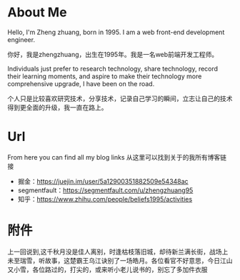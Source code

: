 # About Me

Hello, I'm Zheng zhuang, born in 1995. I am a web front-end development engineer.

你好，我是zhengzhuang，出生在1995年。我是一名web前端开发工程师。

Individuals just prefer to research technology, share technology, record their learning moments, and aspire to make their technology more comprehensive upgrade, I have been on the road.

个人只是比较喜欢研究技术，分享技术，记录自己学习的瞬间，立志让自己的技术得到更全面的升级，我一直在路上。

# Url

From here you can find all my blog links
从这里可以找到关于的我所有博客链接

* 掘金：https://juejin.im/user/5a12900351882509e54348ac
* segmentfault：https://segmentfault.com/u/zhengzhuang95
* 知乎：https://www.zhihu.com/people/beliefs1995/activities

# 附件

上一回说到,这千秋月没是佳人离别，时逢枯枝落旧城，却待新兰满长街，战场上未至瑞雪，听故事，这楚霸王乌江诀别了一场皓月。各位看官不好意思，今日江山又小雪，各位路过的，打尖的，或来听小老儿说书的，别忘了多加件衣服
